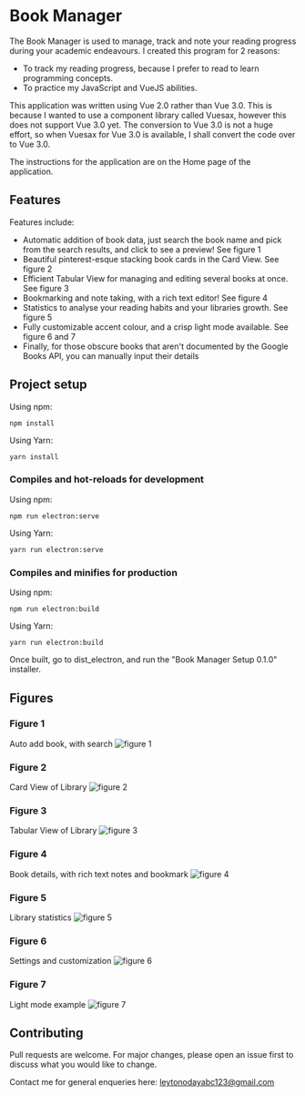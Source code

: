 # Book Manager

The Book Manager is used to manage, track and note your reading progress during your academic endeavours. I created this program for 
2 reasons:
- To track my reading progress, because I prefer to read to learn programming concepts. 
- To practice my JavaScript and VueJS abilities. 

This application was written using Vue 2.0 rather than Vue 3.0. This is 
because I wanted to use a component library called Vuesax, however this does not support Vue 3.0 yet. The conversion to Vue 3.0
is not a huge effort, so when Vuesax for Vue 3.0 is available, I shall convert the code over to Vue 3.0. 

The instructions for the application are on the Home page of the application.

## Features
Features include:
- Automatic addition of book data, just search the book name and pick from the search results, and click to see a preview! See figure 1
- Beautiful pinterest-esque stacking book cards in the Card View. See figure 2
- Efficient Tabular View for managing and editing several books at once. See figure 3
- Bookmarking and note taking, with a rich text editor! See figure 4
- Statistics to analyse your reading habits and your libraries growth. See figure 5
- Fully customizable accent colour, and a crisp light mode available. See figure 6 and 7
- Finally, for those obscure books that aren't documented by the Google Books API, you can manually input their details

## Project setup
Using npm:
```
npm install
```
Using Yarn:
```
yarn install
```

### Compiles and hot-reloads for development
Using npm:
```
npm run electron:serve
```
Using Yarn:
```
yarn run electron:serve
```

### Compiles and minifies for production
Using npm:
```
npm run electron:build
```
Using Yarn:
```
yarn run electron:build
```

Once built, go to dist_electron, and run the "Book Manager Setup 0.1.0" installer. 

## Figures

### Figure 1
Auto add book, with search 
![figure 1](https://user-images.githubusercontent.com/36010516/118420483-e065c080-b6b6-11eb-817d-7ae8b18aa16a.png)

### Figure 2
Card View of Library
![figure 2](https://user-images.githubusercontent.com/36010516/118420487-e22f8400-b6b6-11eb-9f31-d6dcfdb42650.png)

### Figure 3
Tabular View of Library
![figure 3](https://user-images.githubusercontent.com/36010516/118420492-e3f94780-b6b6-11eb-9635-6db9eadaaeb1.png)

### Figure 4
Book details, with rich text notes and bookmark
![figure 4](https://user-images.githubusercontent.com/36010516/118420495-e5c30b00-b6b6-11eb-9457-0900bde82971.png)

### Figure 5
Library statistics
![figure 5](https://user-images.githubusercontent.com/36010516/118420497-e8256500-b6b6-11eb-9b5d-10d066ae3535.png)

### Figure 6
Settings and customization
![figure 6](https://user-images.githubusercontent.com/36010516/118420501-e9ef2880-b6b6-11eb-8c72-0875067c626a.png)

### Figure 7
Light mode example
![figure 7](https://user-images.githubusercontent.com/36010516/118420505-ecea1900-b6b6-11eb-8b03-5e9dcf5da134.png)


## Contributing
Pull requests are welcome. For major changes, please open an issue first to discuss what you would like to change.

Contact me for general enqueries here: leytonodayabc123@gmail.com
